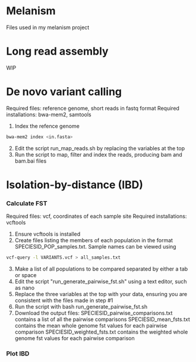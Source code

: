 # Melanism
Files used in my melanism project

# Long read assembly

WIP


# De novo variant calling

Required files: reference genome, short reads in fastq format
Required installations: bwa-mem2, samtools

1) Index the refence genome
```bash
bwa-mem2 index <in.fasta>
```
2) Edit the script run_map_reads.sh by replacing the variables at the top
3) Run the script to map, filter and index the reads, producing bam and bam.bai files


# Isolation-by-distance (IBD)

### Calculate FST

Required files: vcf, coordinates of each sample site
Required installations: vcftools

1) Ensure vcftools is installed
2) Create files listing the members of each population in the format SPECIESID_POP_samples.txt. Sample names can be viewed using
```bash
vcf-query -l VARIANTS.vcf > all_samples.txt
```
3) Make a list of all populations to be compared separated by either a tab or space
4) Edit the script "run_generate_pairwise_fst.sh" using a text editor, such as nano
5) Replace the three variables at the top with your data, ensuring you are consistent with the files made in step #1
6) Run the script with bash run_generate_pairwise_fst.sh
7) Download the output files:
SPECIESID_pairwise_comparisons.txt contains a list of all the pairwise comparisons
SPECIESID_mean_fsts.txt contains the mean whole genome fst values for each pairwise comparison
SPECIESID_weighted_fsts.txt contains the weighted whole genome fst values for each pairwise comparison

### Plot IBD
